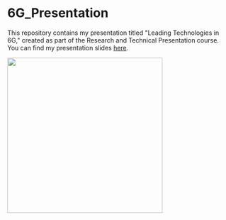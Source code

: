 # 6G_Presentation
This repository contains my presentation titled "Leading Technologies in 6G," created as part of the Research and Technical Presentation course. You can find my presentation slides [here](https://www.canva.com/design/DAGHK64zDRk/p_NxqfLxMasfiLfhQPiOzg/edit?utm_content=DAGHK64zDRk&utm_campaign=designshare&utm_medium=link2&utm_source=sharebutton).

  <img src="https://github.com/user-attachments/assets/bda1f21e-5cca-4821-becb-80d7384f9c26" height="350">


